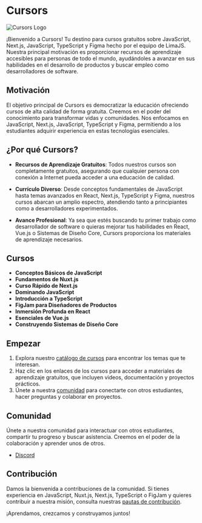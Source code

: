 # Cursors

![Cursors Logo](https://res.cloudinary.com/dkzaozc1s/image/upload/v1709512076/logo_wa1fhz.svg)

¡Bienvenido a Cursors! Tu destino para cursos gratuitos sobre JavaScript, Next.js, JavaScript, TypeScript y Figma hecho por el equipo de LimaJS. Nuestra principal motivación es proporcionar recursos de aprendizaje accesibles para personas de todo el mundo, ayudándoles a avanzar en sus habilidades en el desarrollo de productos y buscar empleo como desarrolladores de software.

## Motivación

El objetivo principal de Cursors es democratizar la educación ofreciendo cursos de alta calidad de forma gratuita. Creemos en el poder del conocimiento para transformar vidas y comunidades. Nos enfocamos en JavaScript,  Next.js, JavaScript, TypeScript y Figma, permitiendo a los estudiantes adquirir experiencia en estas tecnologías esenciales.

## ¿Por qué Cursors?

- **Recursos de Aprendizaje Gratuitos**: Todos nuestros cursos son completamente gratuitos, asegurando que cualquier persona con conexión a Internet pueda acceder a una educación de calidad.

- **Currículo Diverso**: Desde conceptos fundamentales de JavaScript hasta temas avanzados en React, Next.js, TypeScript y Figma, nuestros cursos abarcan un amplio espectro, atendiendo tanto a principiantes como a desarrolladores experimentados.

- **Avance Profesional**: Ya sea que estés buscando tu primer trabajo como desarrollador de software o quieras mejorar tus habilidades en React, Vue.js o Sistemas de Diseño Core, Cursors proporciona los materiales de aprendizaje necesarios.

## Cursos

- **Conceptos Básicos de JavaScript**
- **Fundamentos de Nuxt.js**
- **Curso Rápido de Next.js**
- **Dominando JavaScript**
- **Introducción a TypeScript**
- **FigJam para Diseñadores de Productos**
- **Inmersión Profunda en React**
- **Esenciales de Vue.js**
- **Construyendo Sistemas de Diseño Core**

## Empezar

1. Explora nuestro [catálogo de cursos](https://cursors-three.vercel.app/cursos) para encontrar los temas que te interesan.
2. Haz clic en los enlaces de los cursos para acceder a materiales de aprendizaje gratuitos, que incluyen videos, documentación y proyectos prácticos.
3. Únete a nuestra [comunidad](https://discord.gg/tdrAbYUX6K) para conectarte con otros estudiantes, hacer preguntas y colaborar en proyectos.

## Comunidad

Únete a nuestra comunidad para interactuar con otros estudiantes, compartir tu progreso y buscar asistencia. Creemos en el poder de la colaboración y aprender unos de otros.

- [Discord](https://discord.gg/tdrAbYUX6K)
## Contribución

Damos la bienvenida a contribuciones de la comunidad. Si tienes experiencia en JavaScript, Nuxt.js, Next.js, TypeScript o FigJam y quieres contribuir a nuestra misión, consulta nuestras [pautas de contribución](CONTRIBUIR.md).

¡Aprendamos, crezcamos y construyamos juntos!